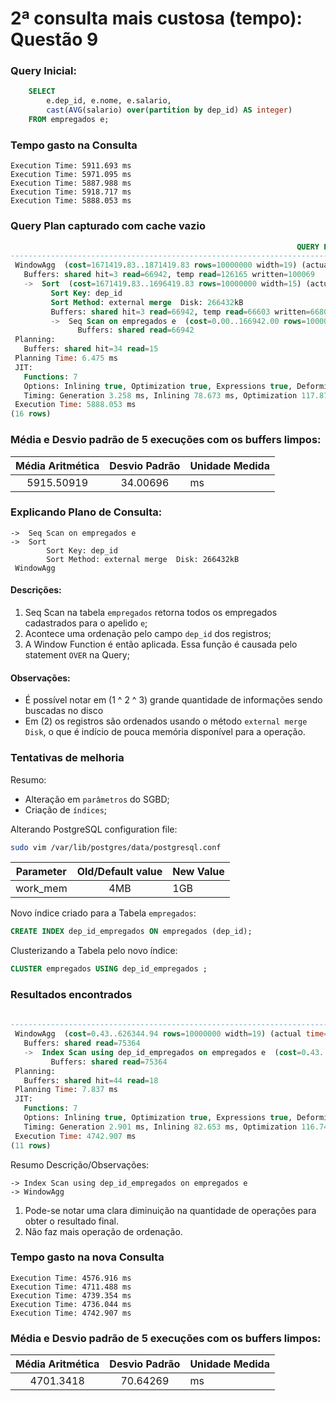 # 2ª consulta mais custosa (tempo): Questão 9 

### Query Inicial:

``` sql
    SELECT 
        e.dep_id, e.nome, e.salario, 
        cast(AVG(salario) over(partition by dep_id) AS integer) 
    FROM empregados e;
```

### Tempo gasto na Consulta 

    Execution Time: 5911.693 ms
    Execution Time: 5971.095 ms
    Execution Time: 5887.988 ms
    Execution Time: 5918.717 ms
    Execution Time: 5888.053 ms

### Query Plan capturado com cache vazio

``` sql
                                                                QUERY PLAN                                                                 
-------------------------------------------------------------------------------------------------------------------------------------------
 WindowAgg  (cost=1671419.83..1871419.83 rows=10000000 width=19) (actual time=2641.943..5377.822 rows=10000000 loops=1)
   Buffers: shared hit=3 read=66942, temp read=126165 written=100069
   ->  Sort  (cost=1671419.83..1696419.83 rows=10000000 width=15) (actual time=2587.805..3165.160 rows=10000000 loops=1)
         Sort Key: dep_id
         Sort Method: external merge  Disk: 266432kB
         Buffers: shared hit=3 read=66942, temp read=66603 written=66808
         ->  Seq Scan on empregados e  (cost=0.00..166942.00 rows=10000000 width=15) (actual time=326.204..1020.563 rows=10000000 loops=1)
               Buffers: shared read=66942
 Planning:
   Buffers: shared hit=34 read=15
 Planning Time: 6.475 ms
 JIT:
   Functions: 7
   Options: Inlining true, Optimization true, Expressions true, Deforming true
   Timing: Generation 3.258 ms, Inlining 78.673 ms, Optimization 117.877 ms, Emission 128.468 ms, Total 328.276 ms
 Execution Time: 5888.053 ms
(16 rows)
```

### Média e Desvio padrão de 5 execuções com os buffers limpos:

| Média Aritmética | Desvio Padrão | Unidade Medida |
|:--------:|:-------------:|:------|
| 5915.50919 |  34.00696 | ms |

### Explicando Plano de Consulta:

```
->  Seq Scan on empregados e
->  Sort
        Sort Key: dep_id
        Sort Method: external merge  Disk: 266432kB
 WindowAgg
```

#### Descrições:

1. Seq Scan na tabela `empregados` retorna todos os empregados cadastrados para o apelido `e`;
2. Acontece uma ordenação pelo campo `dep_id` dos registros;
3. A Window Function é então aplicada. Essa função é causada pelo statement `OVER` na Query;

#### Observações:

- É possível notar em (1 ^ 2 ^ 3) grande quantidade de informações sendo buscadas no disco
- Em (2) os registros são ordenados usando o método `external merge Disk`, o que é indício de pouca memória disponível para a operação.

### Tentativas de melhoria

Resumo: 
- Alteração em `parâmetros` do SGBD;
- Criação de `índices`;

Alterando PostgreSQL configuration file:

```bash
sudo vim /var/lib/postgres/data/postgresql.conf
```

| Parameter | Old/Default value | New Value |
|:--------:|:-------------:|:------|
| work_mem | 4MB | 1GB |

Novo índice criado para a Tabela `empregados`:

```sql 
CREATE INDEX dep_id_empregados ON empregados (dep_id);
```

Clusterizando a Tabela pelo novo índice:
```sql
CLUSTER empregados USING dep_id_empregados ;
```

### Resultados encontrados

```sql
                                                                          QUERY PLAN                                                                           
---------------------------------------------------------------------------------------------------------------------------------------------------------------
 WindowAgg  (cost=0.43..626344.94 rows=10000000 width=19) (actual time=414.439..4260.571 rows=10000000 loops=1)
   Buffers: shared read=75364
   ->  Index Scan using dep_id_empregados on empregados e  (cost=0.43..451344.94 rows=10000000 width=15) (actual time=327.921..1716.591 rows=10000000 loops=1)
         Buffers: shared read=75364
 Planning:
   Buffers: shared hit=44 read=18
 Planning Time: 7.837 ms
 JIT:
   Functions: 7
   Options: Inlining true, Optimization true, Expressions true, Deforming true
   Timing: Generation 2.901 ms, Inlining 82.653 ms, Optimization 116.748 ms, Emission 126.764 ms, Total 329.066 ms
 Execution Time: 4742.907 ms
(11 rows)
```

Resumo Descrição/Observações:

```
-> Index Scan using dep_id_empregados on empregados e
-> WindowAgg
```

1. Pode-se notar uma clara diminuição na quantidade de operações para obter o resultado final.
2. Não faz mais operação de ordenação.

### Tempo gasto na nova Consulta 

    Execution Time: 4576.916 ms
    Execution Time: 4711.488 ms
    Execution Time: 4739.354 ms
    Execution Time: 4736.044 ms
    Execution Time: 4742.907 ms

### Média e Desvio padrão de 5 execuções com os buffers limpos:

| Média Aritmética | Desvio Padrão | Unidade Medida |
|:--------:|:-------------:|:------|
| 4701.3418 | 70.64269 | ms |
